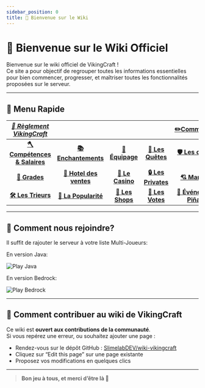```yaml
---
sidebar_position: 0
title: 👋 Bienvenue sur le Wiki
---
```


# 👋 Bienvenue sur le Wiki Officiel

Bienvenue sur le wiki officiel de VikingCraft !  
Ce site a pour objectif de regrouper toutes les informations essentielles pour bien commencer, progresser, et maîtriser toutes les fonctionnalités proposées sur le serveur.

---

## 📖 Menu Rapide



| <ins>[***🔰 Règlement VikingCraft***](https://wiki.vikingcraft.fr/docs/Information/rules)  <ins>      |||| [**✏️Commandes**](https://wiki.vikingcraft.fr/docs/Information/commands)    |[**☎️ FAQ**](https://wiki.vikingcraft.fr/docs/Information/faq)|
|:---:|:---:|:---:|:---:|:---:|:---:|
| [**🪓 Compétences & Salaires**](https://wiki.vikingcraft.fr/docs/gameplay/skills)        | [**📚 Enchantements**](https://wiki.vikingcraft.fr/docs/gameplay/enchantments) | [**💫 Équipage**](https://wiki.vikingcraft.fr/docs/gameplay/equipage)    | [**🏁 Les Quêtes**](https://wiki.vikingcraft.fr/docs/gameplay/quest)  | [**🛡️ Les claims**](https://wiki.vikingcraft.fr/docs/gameplay/claim)  | [**🐲L'Enderdragon**](https://wiki.vikingcraft.fr/docs/gameplay/enderdragon)      |
[**👑 Grades**](https://wiki.vikingcraft.fr/docs/gameplay/grades)    | [**🏡 Hotel des ventes**](https://wiki.vikingcraft.fr/docs/gameplay/hdv)| [**🎰 Le Casino**](https://wiki.vikingcraft.fr/docs/gameplay/shop) | [**🔒 Les Privates**](https://wiki.vikingcraft.fr/docs/gameplay/private) | [**💘 Mariage**](https://wiki.vikingcraft.fr/docs/gameplay/marry) | [**📜 Pub**](https://wiki.vikingcraft.fr/docs/gameplay/pub)|
| [**🛠️ Les Trieurs**](https://wiki.vikingcraft.fr/docs/divers/sorters)    | [**🌟 La Popularité**](https://wiki.vikingcraft.fr/docs/divers/popularity)| [**🛒 Les Shops**](https://wiki.vikingcraft.fr/docs/divers/casino) | [**🎫 Les Votes**](https://wiki.vikingcraft.fr/docs/divers/votes) | [**🎉 Événement Piñata**](https://wiki.vikingcraft.fr/docs/divers/pinata) | [**💤 Zone AFK**](https://wiki.vikingcraft.fr/docs/divers/afk)|



---
## 📖 Comment nous rejoindre?

Il suffit de rajouter le serveur à votre liste Multi-Joueurs:

En version Java:

![Play Java](/img/divers/PlayJava.png)

En version Bedrock:

![Play Bedrock](/img/divers/PlayBedrock.png)

---


## 🧠 Comment contribuer au wiki de VikingCraft

Ce wiki est **ouvert aux contributions de la communauté**.  
Si vous repérez une erreur, ou souhaitez ajouter une page :

- Rendez-vous sur le dépôt GitHub : [SlimelabDEV/wiki-vikingcraft](https://github.com/SlimelabDEV/wiki-vikingcraft)
- Cliquez sur “Edit this page” sur une page existante
- Proposez vos modifications en quelques clics

---

> **Bon jeu à tous, et merci d’être là 💚**
